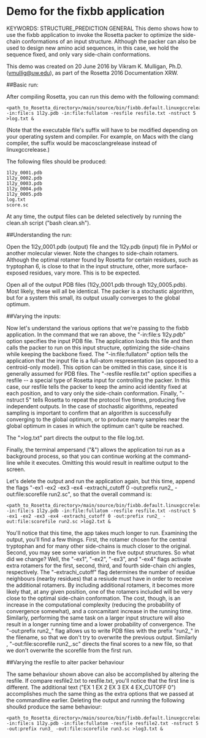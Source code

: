 # Demo for the fixbb application
KEYWORDS: STRUCTURE_PREDICTION GENERAL
This demo shows how to use the fixbb application to invoke the Rosetta packer to optimize the side-chain
conformations of an input structure.  Although the packer can also be used to design new amino acid
sequences, in this case, we hold the sequence fixed, and only vary side-chain conformations.

This demo was created on 20 June 2016 by Vikram K. Mulligan, Ph.D. (vmullig@uw.edu), as part of the Rosetta 2016 Documentation XRW.

##Basic run:

After compiling Rosetta, you can run this demo with the following command:

```
<path_to_Rosetta_directory>/main/source/bin/fixbb.default.linuxgccrelease -in:file:s 1l2y.pdb -in:file:fullatom -resfile resfile.txt -nstruct 5 >log.txt &
```

(Note that the executable file's suffix will have to be modified depending on your operating system and compiler.  For example, on Macs with the clang compiler, the suffix would be macosclangrelease instead of linuxgccrelease.)

The following files should be produced:

```
1l2y_0001.pdb
1l2y_0002.pdb
1l2y_0003.pdb
1l2y_0004.pdb
1l2y_0005.pdb
log.txt
score.sc
```

At any time, the output files can be deleted selectively by running the clean.sh script ("bash clean.sh").

##Understanding the run:

Open the 1l2y_0001.pdb (output) file and the 1l2y.pdb (input) file in PyMol or another molecular viewer.  Note the changes to side-chain rotamers.  Although the optimal rotamer found by Rosetta for certain residues, such as tryptophan 6, is close to that in the input structure, other, more surface-exposed residues, vary more.  This is to be expected.

Open all of the output PDB files (1l2y_0001.pdb through 1l2y_0005.pdb).  Most likely, these will all be identical.  The packer is a stochastic algorithm, but for a system this small, its output usually converges to the global optimum.

##Varying the inputs:

Now let's understand the various options that we're passing to the fixbb application.  In the command that we ran above, the "-in:file:s 1l2y.pdb" option specifies the input PDB file.  The application loads this file and then calls the packer to run on this input structure, optimizing the side-chains while keeping the backbone fixed.  The "-in:file:fullatom" option tells the application that the input file is a full-atom respresentation (as opposed to a centroid-only model).  This option can be omitted in this case, since it is generally assumed for PDB files.  The "-resfile resfile.txt" option specifies a resfile -- a special type of Rosetta input for controlling the packer.  In this case, our resfile tells the packer to keep the amino acid identity fixed at each position, and to vary only the side-chain conformation.  Finally, "-nstruct 5" tells Rosetta to repeat the protocol five times, producing five independent outputs.  In the case of stochastic algorithms, repeated sampling is important to confirm that an algorithm is successfully converging to the global optimum, or to produce many samples near the global optimum in cases in which the optimum can't quite be reached.

The ">log.txt" part directs the output to the file log.txt.

Finally, the terminal ampersand ("&") allows the application toi run as a background process, so that you can continue working at the command-line while it executes.  Omitting this would result in realtime output to the screen.

Let's delete the output and run the application again, but this time, append the flags "-ex1 -ex2 -ex3 -ex4 -extrachi_cutoff 0 -out:prefix run2_ -out:file:scorefile run2.sc", so that the overall command is:

```
<path_to_Rosetta_directory>/main/source/bin/fixbb.default.linuxgccrelease -in:file:s 1l2y.pdb -in:file:fullatom -resfile resfile.txt -nstruct 5 -ex1 -ex2 -ex3 -ex4 -extrachi_cutoff 0 -out:prefix run2_ -out:file:scorefile run2.sc >log2.txt &
```

You'll notice that this time, the app takes much longer to run.  Examining the output, you'll find a few things.  First, the rotamer chosen for the central tryptophan and for many other side-chains is much closer to the original.  Second, you may see some variation in the five output structures.  So what did we change?  Well, the "-ex1", "-ex2", "-ex3", and "-ex4" flags activate extra rotamers for the first, second, third, and fourth side-chain chi angles, respectively.  The "-extrachi_cutoff" flag determines the number of residue neighbours (nearby residues) that a resiude must have in order to receive the additional rotamers.  By including additional rotamers, it becomes more likely that, at any given position, one of the rotamers included will be very close to the optimal side-chain conformation.  The cost, though, is an increase in the computational complexity (reducing the probability of convergence somewhat), and a concamitant increase in the running time.  Similarly, performing the same task on a larger input structure will also result in a longer running time and a lower probability of convergence.  The "-out:prefix run2_" flag allows us to write PDB files with the prefix "run2_" in the filename, so that we don't try to overwrite the previous output.  Similarly , "-out:file:scorefile run2_.sc" directs the final scores to a new file, so that we don't overwrite the scorefile from the first run.

##Varying the resfile to alter packer behaviour

The same behaviour shown above can also be accomplished by altering the resfile.  If compare resfile2.txt to resfile.txt, you'll notice that the first line is different.  The additional text ("EX 1 EX 2 EX 3 EX 4 EX_CUTOFF 0") accomplishes much the same thing as the extra options that we passed at the commandline earlier.  Deleting the output and running the following shoulkd produce the same behaviour:

```
<path_to_Rosetta_directory>/main/source/bin/fixbb.default.linuxgccrelease -in:file:s 1l2y.pdb -in:file:fullatom -resfile resfile2.txt -nstruct 5 -out:prefix run3_ -out:file:scorefile run3.sc >log3.txt &
```
